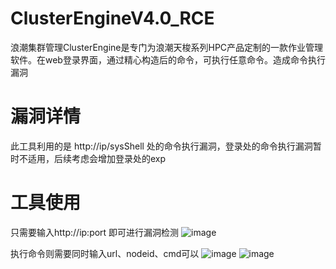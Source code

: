 # ClusterEngineV4.0_RCE
浪潮集群管理ClusterEngine是专门为浪潮天梭系列HPC产品定制的一款作业管理软件。在web登录界面，通过精心构造后的命令，可执行任意命令。造成命令执行漏洞

# 漏洞详情

此工具利用的是 http://ip/sysShell 处的命令执行漏洞，登录处的命令执行漏洞暂时不适用，后续考虑会增加登录处的exp

# 工具使用

只需要输入http://ip:port 即可进行漏洞检测
![image](https://user-images.githubusercontent.com/46400438/114844618-8d75c080-9e0d-11eb-9b9c-443789279c23.png)

执行命令则需要同时输入url、nodeid、cmd可以
![image](https://user-images.githubusercontent.com/46400438/114844841-c3b34000-9e0d-11eb-910f-fd38e5f1077b.png)
![image](https://user-images.githubusercontent.com/46400438/114844905-d594e300-9e0d-11eb-9856-69794d18822c.png)

